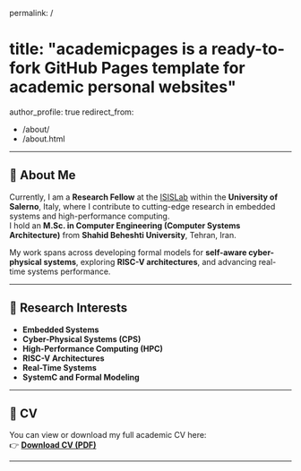 permalink: /
# title: "academicpages is a ready-to-fork GitHub Pages template for academic personal websites"
author_profile: true
redirect_from: 
  - /about/
  - /about.html
---

## 👋 About Me

Currently, I am a **Research Fellow** at the [ISISLab](https://www.isislab.it) within the **University of Salerno**, Italy, where I contribute to cutting-edge research in embedded systems and high-performance computing.  
I hold an **M.Sc. in Computer Engineering (Computer Systems Architecture)** from **Shahid Beheshti University**, Tehran, Iran.

My work spans across developing formal models for **self-aware cyber-physical systems**, exploring **RISC-V architectures**, and advancing real-time systems performance.

---

## 🔬 Research Interests

- **Embedded Systems**
- **Cyber-Physical Systems (CPS)**
- **High-Performance Computing (HPC)**
- **RISC-V Architectures**
- **Real-Time Systems**
- **SystemC and Formal Modeling**

---

## 📄 CV

You can view or download my full academic CV here:  
👉 [**Download CV (PDF)**](/files/CV-MohammadVazirpanah.pdf)

---

